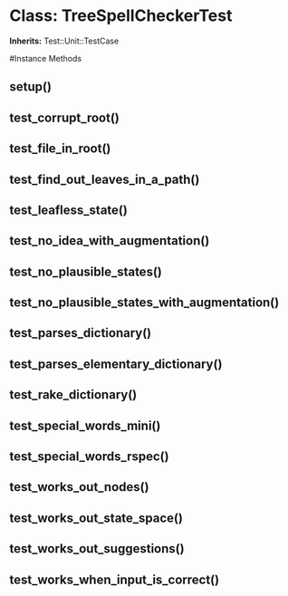 # Class: TreeSpellCheckerTest
**Inherits:** Test::Unit::TestCase
    




#Instance Methods
## setup() [](#method-i-setup)

## test_corrupt_root() [](#method-i-test_corrupt_root)

## test_file_in_root() [](#method-i-test_file_in_root)

## test_find_out_leaves_in_a_path() [](#method-i-test_find_out_leaves_in_a_path)

## test_leafless_state() [](#method-i-test_leafless_state)

## test_no_idea_with_augmentation() [](#method-i-test_no_idea_with_augmentation)

## test_no_plausible_states() [](#method-i-test_no_plausible_states)

## test_no_plausible_states_with_augmentation() [](#method-i-test_no_plausible_states_with_augmentation)

## test_parses_dictionary() [](#method-i-test_parses_dictionary)

## test_parses_elementary_dictionary() [](#method-i-test_parses_elementary_dictionary)

## test_rake_dictionary() [](#method-i-test_rake_dictionary)

## test_special_words_mini() [](#method-i-test_special_words_mini)

## test_special_words_rspec() [](#method-i-test_special_words_rspec)

## test_works_out_nodes() [](#method-i-test_works_out_nodes)

## test_works_out_state_space() [](#method-i-test_works_out_state_space)

## test_works_out_suggestions() [](#method-i-test_works_out_suggestions)

## test_works_when_input_is_correct() [](#method-i-test_works_when_input_is_correct)

